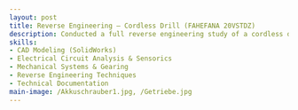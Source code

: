 ```yaml
---
layout: post
title: Reverse Engineering – Cordless Drill (FAHEFANA 20VSTDZ)
description: Conducted a full reverse engineering study of a cordless drill (FAHEFANA 20VSTDZ) to analyze its mechanical, electrical, and structural design. The project involved disassembly, component analysis, CAD documentation, and functional testing, with the goal of understanding system integration and comparing findings to manufacturer specifications.
skills: 
- CAD Modeling (SolidWorks)
- Electrical Circuit Analysis & Sensorics
- Mechanical Systems & Gearing
- Reverse Engineering Techniques
- Technical Documentation
main-image: /Akkuschrauber1.jpg, /Getriebe.jpg
---
```

